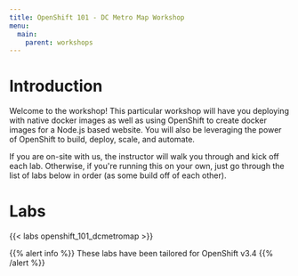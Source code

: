 ```yaml
---
title: OpenShift 101 - DC Metro Map Workshop
menu:
  main:
    parent: workshops
---
```


# Introduction

Welcome to the workshop!  This particular workshop will have you deploying with native docker images as well as using OpenShift to create docker images for a Node.js based website.  You will also be leveraging the power of OpenShift to build, deploy, scale, and automate.

If you are on-site with us, the instructor will walk you through and kick off each lab.  Otherwise, if you're running this on your own, just go through the list of labs below in order (as some build off of each other).

# Labs

{{< labs openshift_101_dcmetromap >}}


{{% alert info %}}
These labs have been tailored for OpenShift v3.4
{{% /alert %}}

